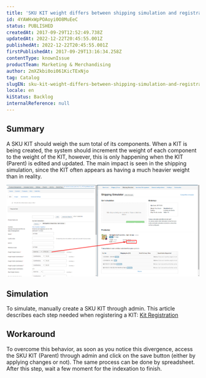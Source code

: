 ```yaml
---
title: 'SKU KIT weight differs between shipping simulation and registration (admin)'
id: 4YAWHxWpPOAoyi0O8MuEeC
status: PUBLISHED
createdAt: 2017-09-29T12:52:49.738Z
updatedAt: 2022-12-22T20:45:55.001Z
publishedAt: 2022-12-22T20:45:55.001Z
firstPublishedAt: 2017-09-29T13:16:34.258Z
contentType: knownIssue
productTeam: Marketing & Merchandising
author: 2mXZkbi0oi061KicTExNjo
tag: Catalog
slugEN: sku-kit-weight-differs-between-shipping-simulation-and-registration-admin
locale: en
kiStatus: Backlog
internalReference: null
---
```


## Summary

A SKU KIT should weigh the sum total of its components. When a KIT is being created, the system should increment the weight of each component to the weight of the KIT, however, this is only happening when the KIT (Parent) is edited and updated. The main impact is seen in the shipping simulation, since the KIT often appears as having a much heavier weight than in reality.

![shipping simulation](https://raw.githubusercontent.com/vtexdocs/known-issues/refs/heads/main/docs/en/known-issues/Marketing%20&%20Merchandising/sku-kit-weight-differs-between-shipping-simulation-and-registration-admin_1.png)

## Simulation

To simulate, manually create a SKU KIT through admin. This article describes each step needed when registering a KIT: [Kit Registration](http://help.vtex.com/pt/tutorial/--tutorials_215)

## Workaround

To overcome this behavior, as soon as you notice this divergence, access the SKU KIT (Parent) through admin and click on the save button (either by applying changes or not). The same process can be done by spreadsheet. After this step, wait a few moment for the indexation to finish.

